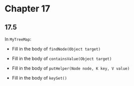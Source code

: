 # Chapter 17

## 17.5

In `MyTreeMap`:

- Fill in the body of `findNode(Object target)`

- Fill in the body of `containsValue(Object target)`

- Fill in the body of `putHelper(Node node, K key, V value)`

- Fill in the body of `keySet()`

